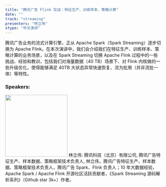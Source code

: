 ```yaml
---
title: "腾讯广告 Flink 实战：特征生产、训练样本、策略计算"
date: "" 
track: "streaming"
presenters: "林立伟"
stype: "中文演讲"
---
```

腾讯广告业务的流式计算引擎，正从 Apache Spark（Spark Streaming）逐步切换为 Apache Flink。在本次演讲中，我们会介绍我们在特征生产、训练样本、策略计算的业务场景，以及在 Spark Streaming 切换 Apache Flink 过程中的一些挑战、经验和教训，包括我们对海量数据（40 TB）场景下、对 Flink 内核做的一些升级优化，使得能够满足 40TB 大状态异常快速恢复、流为批用（并非流批一体）等特性。
 ### Speakers: 
 <img src="images/speaker/1235.png" width="200" />
 林立伟: 腾讯科技（北京）有限公司, 腾讯广告特征生产、样本数据、策略框架技术负责人, 林立伟，腾讯广告特征生产、样本数据、策略框架技术负责人，腾讯广告 Spark、Flink 负责人；10 年大数据经验，Apache Spark / Apache Flink 开源社区活跃贡献者，《Spark Streaming 源码解析系列》（Github star 3k+）作者。
 